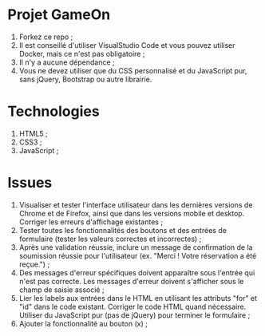 # Projet GameOn
1. Forkez ce repo ;
2. Il est conseillé d'utiliser VisualStudio Code et vous pouvez utiliser Docker, mais ce n'est pas obligatoire ;
3. Il n'y a aucune dépendance ;
4. Vous ne devez utiliser que du CSS personnalisé et du JavaScript pur, sans jQuery, Bootstrap ou autre librairie.
# Technologies
1. HTML5 ;
2. CSS3 ;
3. JavaScript ;
# Issues
1. Visualiser et tester l'interface utilisateur dans les dernières versions de Chrome et de Firefox, ainsi que dans les versions mobile et desktop. Corriger les erreurs d'affichage existantes ;
2.  Tester toutes les fonctionnalités des boutons et des entrées de formulaire (tester les valeurs correctes et incorrectes) ;
3. Après une validation réussie, inclure un message de confirmation de la soumission réussie pour l'utilisateur (ex. "Merci ! Votre réservation a été reçue.") ;
4. Des messages d'erreur spécifiques doivent apparaître sous l'entrée qui n'est pas correcte. Les messages d'erreur doivent s'afficher sous le champ de saisie associé ;
5. Lier les labels aux entrées dans le HTML en utilisant les attributs "for" et "id" dans le code existant. Corriger le code HTML quand nécessaire. Utiliser du JavaScript pur (pas de jQuery) pour terminer le formulaire ;
6. Ajouter la fonctionnalité au bouton (x) ;
